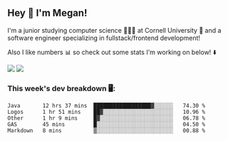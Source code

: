 ## Hey 👋 I'm Megan! 
I'm a junior studying computer science 👩🏻‍💻 at Cornell University 🐻 and a software engineer specializing in fullstack/frontend development!

Also I like numbers 📊 so check out some stats I'm working on below! ⬇️

<img src="https://github-readme-stats.meganyin13.vercel.app/api?username=meganyin13&show_icons=true&hide=stars&count_private=true" />

<img src="https://github-readme-stats.meganyin13.vercel.app/api/top-langs/?username=meganyin13&layout=compact&hide=Jupyter%20Notebook" />

### This week's dev breakdown 🖥:
<!--START_SECTION:waka-->
```text
Java       12 hrs 37 mins  ██████████████████▓░░░░░░   74.30 % 
Logos      1 hr 51 mins    ██▓░░░░░░░░░░░░░░░░░░░░░░   10.96 % 
Other      1 hr 9 mins     █▓░░░░░░░░░░░░░░░░░░░░░░░   06.78 % 
GAS        45 mins         █░░░░░░░░░░░░░░░░░░░░░░░░   04.50 % 
Markdown   8 mins          ▒░░░░░░░░░░░░░░░░░░░░░░░░   00.88 % 
```
<!--END_SECTION:waka-->
